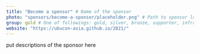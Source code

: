 ```yaml
---
title: "Become a sponsor" # Name of the sponsor
photo: "sponsors/become-a-sponsor/placeholder.png" # Path to sponsor logo: sponsors/<sponsor-item-directory>/logo.png
group: gold # One of followings: gold, silver, bronze, supporter, infra, record, videoi18n, swag
website: "https://ubucon-asia.github.io/2021/"
---
```


put descriptions of the sponsor here